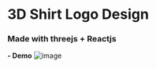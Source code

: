 # 3D Shirt Logo Design
### Made with threejs + Reactjs

**- Demo**
![image](https://github.com/lavisar/threejs-web-client/assets/67550867/b2deeca5-5397-4900-b390-b3324de5ca99)

